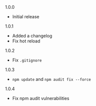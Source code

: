 1.0.0
-   Initial release

1.0.1
-   Added a changelog
-   Fix hot reload

1.0.2
-   Fix `.gitignore`

1.0.3
-   `npm update` and `npm audit fix --force`

1.0.4
-   Fix npm audit vulnerabilities
